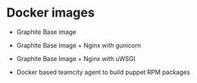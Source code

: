 # Docker images

* Graphite Base image
* Graphite Base Image + Nginx with gunicorn
* Graphite Base Image + Nginx with uWSGI

* Docker based teamcity agent to build puppet RPM packages
